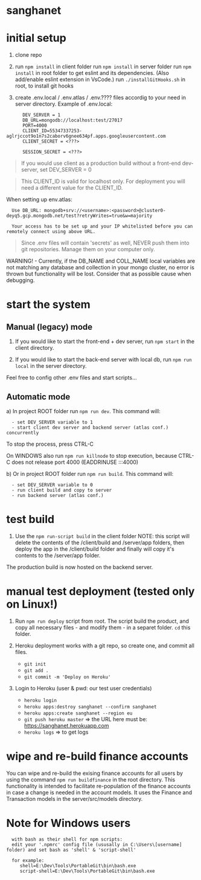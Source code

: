 # sanghanet

# initial setup
 1. clone repo

 2. run `npm install` in client folder
    run `npm install` in server folder
    run `npm install` in root folder to get eslint and its dependencies. (Also add/enable eslint extension in VsCode.)
    run `./installGitHooks.sh` in root, to install git hooks

 3. create .env.local / .env.atlas / .env.???? files accordig to your need in server directory.
   Example of .env.local:
```
      DEV_SERVER = 1
      DB_URL=mongodb://localhost:test/27017
      PORT=4000
      CLIENT_ID=55347337253-aglrjccot9o1n7s2caborv6gnee634pf.apps.googleusercontent.com
      CLIENT_SECRET = <???>

      SESSION_SECRET = <???>
```
   > If you would use client as a production build without a front-end dev-server,
   > set DEV_SERVER = 0

   > This CLIENT_ID is valid for localhost only.
   > For deployment you will need a different value for the CLIENT_ID.

   When setting up env.atlas:

      Use DB_URL: mongodb+srv://<username>:<password>@cluster0-deyq5.gcp.mongodb.net/test?retryWrites=true&w=majority

      Your access has to be set up and your IP whitelisted before you can remotely connect using above URL.

   > Since .env files will contain 'secrets' as well, NEVER push them into git repositories.
   > Manage them on your computer only.

   WARNING! - Currently, if the DB_NAME and COLL_NAME local variables are not matching any database and collection in your mongo cluster, no error is thrown but functionality will be lost. Consider that as possible cause when debugging.

# start the system
   ## Manual (legacy) mode
   1. If you would like to start the front-end + dev server, run `npm start` in the client directory.

   2. If you would like to start the back-end server with local db, run `npm run local` in the server directory.

   Feel free to config other .env files and start scripts...

   ## Automatic mode
   a) In project ROOT folder run `npm run dev`. This command will:

      - set DEV_SERVER variable to 1
      - start client dev server and backend server (atlas conf.) concurrently

   To stop the process, press CTRL-C

   On WINDOWS also run `npm run killnode` to stop execution, because CTRL-C does not release port 4000 (EADDRINUSE :::4000)

   b) Or in project ROOT folder run `npm run build`. This command will:

      - set DEV_SERVER variable to 0
      - run client build and copy to server
      - run backend server (atlas conf.)

# test build

   1. Use the `npm run-script build` in the client folder
      NOTE: this script will delete the contents of the /client/build and /server/app folders, then deploy the app in the /client/build folder and finally will copy it's contents to the /server/app folder.

   The production build is now hosted on the backend server.

# manual test deployment (tested only on Linux!)

   1. Run `npm run deploy` script from root. The script build the product, and copy all necessary files - and modify them - in a separet folder. `cd` this folder.

   2. Heroku deployment works with a git repo, so create one, and commit all files.
      * `git init`
      * `git add .`
      * `git commit -m 'Deploy on Heroku'`

   3. Login to Heroku (user & pwd: our test user credentials)
      *  `heroku login`
      *  `heroku apps:destroy sanghanet --confirm sanghanet`
      *  `heroku apps:create sanghanet --region eu`
      *  `git push heroku master` => the URL here must be: https://sanghanet.herokuapp.com
      *  `heroku logs` => to get logs

# wipe and re-build finance accounts

   You can wipe and re-build the exising finance accounts for all users by using the command `npm run buildfinance` in the root directory.
   This functionality is intended to facilitate re-population of the finance accounts in case a change is needed in the account models.
   It uses the Finance and Transaction models in the server/src/models directory.

# Note for Windows users

      with bash as their shell for npm scripts:
      edit your '.npmrc' config file (ususally in C:\Users\[username] folder) and set bash as 'shell' & 'script-shell'

      for example:
         shell=E:\Dev\Tools\PortableGit\bin\bash.exe
         script-shell=E:\Dev\Tools\PortableGit\bin\bash.exe